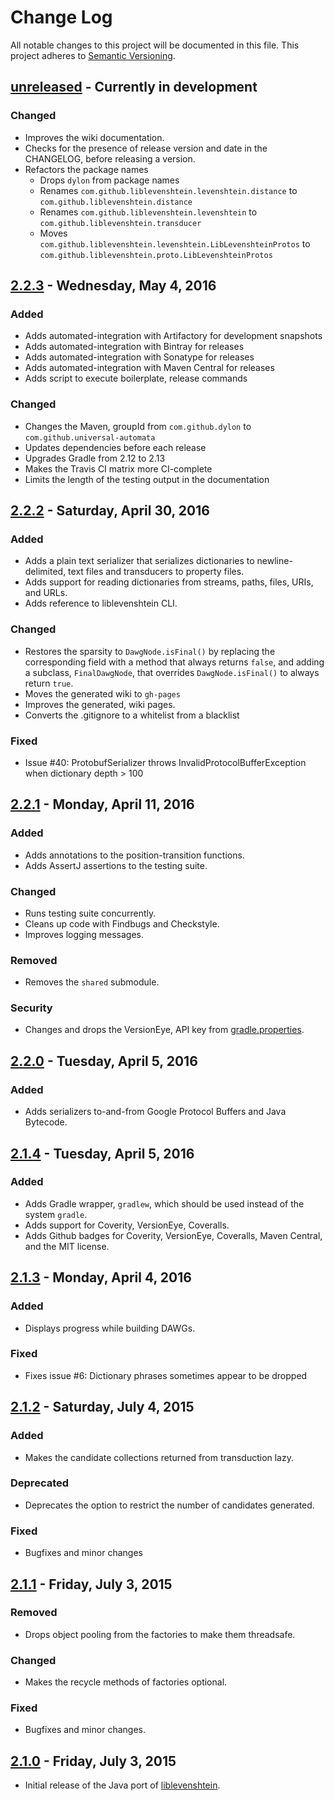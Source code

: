 # Change Log
All notable changes to this project will be documented in this file.
This project adheres to [Semantic Versioning](http://semver.org/).

## [unreleased] - Currently in development

### Changed
- Improves the wiki documentation.
- Checks for the presence of release version and date in the CHANGELOG, before
  releasing a version.
- Refactors the package names
  - Drops `dylon` from package names
  - Renames `com.github.liblevenshtein.levenshtein.distance` to `com.github.liblevenshtein.distance`
  - Renames `com.github.liblevenshtein.levenshtein` to `com.github.liblevenshtein.transducer`
  - Moves `com.github.liblevenshtein.levenshtein.LibLevenshteinProtos` to `com.github.liblevenshtein.proto.LibLevenshteinProtos`

## [2.2.3] - Wednesday, May 4, 2016

### Added
- Adds automated-integration with Artifactory for development snapshots
- Adds automated-integration with Bintray for releases
- Adds automated-integration with Sonatype for releases
- Adds automated-integration with Maven Central for releases
- Adds script to execute boilerplate, release commands

### Changed
- Changes the Maven, groupId from `com.github.dylon` to `com.github.universal-automata`
- Updates dependencies before each release
- Upgrades Gradle from 2.12 to 2.13
- Makes the Travis CI matrix more CI-complete
- Limits the length of the testing output in the documentation

## [2.2.2] - Saturday, April 30, 2016

### Added
- Adds a plain text serializer that serializes dictionaries to
newline-delimited, text files and transducers to property files.
- Adds support for reading dictionaries from streams, paths, files, URIs, and
URLs.
- Adds reference to liblevenshtein CLI.

### Changed
- Restores the sparsity to `DawgNode.isFinal()` by replacing the corresponding
field with a method that always returns `false`, and adding a subclass,
`FinalDawgNode`, that overrides `DawgNode.isFinal()` to always return `true`.
- Moves the generated wiki to `gh-pages`
- Improves the generated, wiki pages.
- Converts the .gitignore to a whitelist from a blacklist

### Fixed
- Issue #40: ProtobufSerializer throws InvalidProtocolBufferException when
  dictionary depth &gt; 100

## [2.2.1] - Monday, April 11, 2016

### Added
- Adds annotations to the position-transition functions.
- Adds AssertJ assertions to the testing suite.

### Changed
- Runs testing suite concurrently.
- Cleans up code with Findbugs and Checkstyle.
- Improves logging messages.

### Removed
- Removes the `shared` submodule.

### Security
- Changes and drops the VersionEye, API key from
[gradle.properties][gradle-properties-2.2.1].

## [2.2.0] - Tuesday, April 5, 2016

### Added
- Adds serializers to-and-from Google Protocol Buffers and Java Bytecode.

## [2.1.4] - Tuesday, April 5, 2016

### Added
- Adds Gradle wrapper, `gradlew`, which should be used instead of the system
`gradle`.
- Adds support for Coverity, VersionEye, Coveralls.
- Adds Github badges for Coverity, VersionEye, Coveralls, Maven Central, and the
MIT license.

## [2.1.3] - Monday, April 4, 2016

### Added
- Displays progress while building DAWGs.

### Fixed
- Fixes issue #6: Dictionary phrases sometimes appear to be dropped

## [2.1.2] - Saturday, July 4, 2015

### Added
- Makes the candidate collections returned from transduction lazy.

### Deprecated
- Deprecates the option to restrict the number of candidates generated.

### Fixed
- Bugfixes and minor changes

## [2.1.1] - Friday, July 3, 2015

### Removed
- Drops object pooling from the factories to make them threadsafe.

### Changed
- Makes the recycle methods of factories optional.

### Fixed
- Bugfixes and minor changes.

## [2.1.0] - Friday, July 3, 2015
- Initial release of the Java port of [liblevenshtein][liblevenshtein].

[unreleased]: https://github.com/universal-automata/liblevenshtein-java/compare/2.2.3...master
[2.2.3]: https://github.com/universal-automata/liblevenshtein-java/compare/2.2.2...2.2.3
[2.2.2]: https://github.com/universal-automata/liblevenshtein-java/compare/2.2.1...2.2.2
[2.2.1]: https://github.com/universal-automata/liblevenshtein-java/compare/2.2.0...2.2.1
[2.2.0]: https://github.com/universal-automata/liblevenshtein-java/compare/2.1.4...2.2.0
[2.1.4]: https://github.com/universal-automata/liblevenshtein-java/compare/2.1.3...2.1.4
[2.1.3]: https://github.com/universal-automata/liblevenshtein-java/compare/2.1.2...2.1.3
[2.1.2]: https://github.com/universal-automata/liblevenshtein-java/compare/2.1.1...2.1.2
[2.1.1]: https://github.com/universal-automata/liblevenshtein-java/compare/2.1.0...2.1.1
[2.1.0]: https://github.com/universal-automata/liblevenshtein-java/compare/bdca39b3261a510095e12daf9af2f1bde846fee4...2.1.0

[liblevenshtein]: https://github.com/universal-automata/liblevenshtein "liblevenshtein"

[gradle-properties-2.2.1]: https://github.com/universal-automata/liblevenshtein-java/blob/2.2.1/gradle.properties "gradle.properties"
